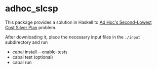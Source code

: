 # adhoc_slcsp

This package provides a solution in Haskell to [Ad Hoc's Second-Lowest Cost Silver Plan](https://homework.adhoc.team/slcsp/) problem.

After downloading it, place the necessary input files in the `./input` subdirectory and run
- cabal install --enable-tests
- cabal test (optional)
- cabal run
